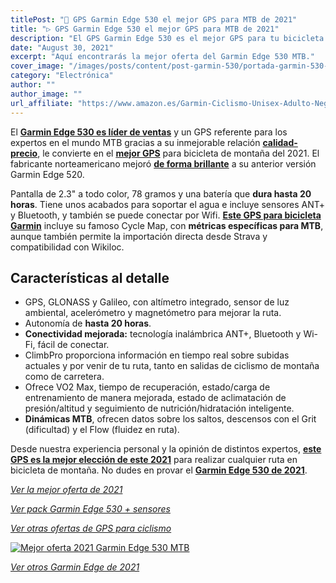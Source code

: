 ```yaml
---
titlePost: "🚀 GPS Garmin Edge 530 el mejor GPS para MTB de 2021"
title: "▷ GPS Garmin Edge 530 el mejor GPS para MTB de 2021"
description: "El GPS Garmin Edge 530 es el mejor GPS para tu bicicleta de montaña. Las mejores ofertas GPS Garmin Edge 530. ¡Entra y cómpralo al mejor precio!"
date: "August 30, 2021"
excerpt: "Aquí encontrarás la mejor oferta del Garmin Edge 530 MTB."
cover_image: "/images/posts/content/post-garmin-530/portada-garmin-530-gps.jpg"
category: "Electrónica"
author: ""
author_image: ""
url_affiliate: "https://www.amazon.es/Garmin-Ciclismo-Unisex-Adulto-Negro/dp/B07RZ95D6L?__mk_es_ES=%C3%85M%C3%85%C5%BD%C3%95%C3%91&dchild=1&keywords=garmin+530&qid=1630776934&sr=8-1&linkCode=ll1&tag=devser-21&linkId=f444227930c80192a10a31db105715ed&language=es_ES&ref_=as_li_ss_tl"
---
```


El [**Garmin Edge 530 es líder de ventas**](https://www.amazon.es/Garmin-Ciclismo-Unisex-Adulto-Negro/dp/B07RZ95D6L?__mk_es_ES=%C3%85M%C3%85%C5%BD%C3%95%C3%91&dchild=1&keywords=garmin+530&qid=1630776934&sr=8-1&linkCode=ll1&tag=devser-21&linkId=f444227930c80192a10a31db105715ed&language=es_ES&ref_=as_li_ss_tl) y un GPS referente para los expertos en el mundo MTB gracias a su inmejorable relación [**calidad-precio**](https://www.amazon.es/Garmin-Ciclismo-Unisex-Adulto-Negro/dp/B07RZ95D6L?__mk_es_ES=%C3%85M%C3%85%C5%BD%C3%95%C3%91&dchild=1&keywords=garmin+530&qid=1630776934&sr=8-1&linkCode=ll1&tag=devser-21&linkId=f444227930c80192a10a31db105715ed&language=es_ES&ref_=as_li_ss_tl), le convierte en el [**mejor GPS**](https://www.amazon.es/Garmin-Ciclismo-Unisex-Adulto-Negro/dp/B07RZ95D6L?__mk_es_ES=%C3%85M%C3%85%C5%BD%C3%95%C3%91&dchild=1&keywords=garmin+530&qid=1630776934&sr=8-1&linkCode=ll1&tag=devser-21&linkId=f444227930c80192a10a31db105715ed&language=es_ES&ref_=as_li_ss_tl) para bicicleta de montaña del 2021. El fabricante norteamericano mejoró [**de forma brillante**](https://www.amazon.es/Garmin-Ciclismo-Unisex-Adulto-Negro/dp/B07RZ95D6L?__mk_es_ES=%C3%85M%C3%85%C5%BD%C3%95%C3%91&dchild=1&keywords=garmin+530&qid=1630776934&sr=8-1&linkCode=ll1&tag=devser-21&linkId=f444227930c80192a10a31db105715ed&language=es_ES&ref_=as_li_ss_tl) a su anterior versión Garmin Edge 520.

Pantalla de 2.3" a todo color, 78 gramos y una batería que **dura hasta 20 horas**. Tiene unos acabados para soportar el agua e incluye sensores ANT+ y Bluetooth, y también se puede conectar por Wifi. [**Este GPS para bicicleta Garmin**](https://www.amazon.es/Garmin-Ciclismo-Unisex-Adulto-Negro/dp/B07RZ95D6L?__mk_es_ES=%C3%85M%C3%85%C5%BD%C3%95%C3%91&dchild=1&keywords=garmin+530&qid=1630776934&sr=8-1&linkCode=ll1&tag=devser-21&linkId=f444227930c80192a10a31db105715ed&language=es_ES&ref_=as_li_ss_tl) incluye su famoso Cycle Map, con **métricas específicas para MTB**, aunque también permite la importación directa desde Strava y compatibilidad con Wikiloc.

## Características al detalle

- GPS, GLONASS y Galileo, con altímetro integrado, sensor de luz ambiental, acelerómetro y magnetómetro para mejorar la ruta. 
- Autonomía de **hasta 20 horas**. 
- **Conectividad mejorada:** tecnología inalámbrica ANT+, Bluetooth y Wi-Fi, fácil de conectar.
- ClimbPro proporciona información en tiempo real sobre subidas actuales y por venir de tu ruta, tanto en salidas de ciclismo de montaña como de carretera.
- Ofrece VO2 Max, tiempo de recuperación, estado/carga de entrenamiento de manera mejorada, estado de aclimatación de presión/altitud y seguimiento de nutrición/hidratación inteligente.
- **Dinámicas MTB**, ofrecen datos sobre los saltos, descensos con el Grit (dificultad) y el Flow (fluidez en ruta).

Desde nuestra experiencia personal y la opinión de distintos expertos, [**este GPS es la mejor elección de este 2021**](https://www.amazon.es/Garmin-Ciclismo-Unisex-Adulto-Negro/dp/B07RZ95D6L?__mk_es_ES=%C3%85M%C3%85%C5%BD%C3%95%C3%91&dchild=1&keywords=garmin+530&qid=1630776934&sr=8-1&linkCode=ll1&tag=devser-21&linkId=f444227930c80192a10a31db105715ed&language=es_ES&ref_=as_li_ss_tl) para realizar cualquier ruta en bicicleta de montaña. No dudes en provar el [**Garmin Edge 530 de 2021**](https://www.amazon.es/Garmin-Ciclismo-Unisex-Adulto-Negro/dp/B07RZ95D6L?__mk_es_ES=%C3%85M%C3%85%C5%BD%C3%95%C3%91&dchild=1&keywords=garmin+530&qid=1630776934&sr=8-1&linkCode=ll1&tag=devser-21&linkId=f444227930c80192a10a31db105715ed&language=es_ES&ref_=as_li_ss_tl).

*[Ver la mejor oferta de 2021](https://www.amazon.es/Garmin-Ciclismo-Unisex-Adulto-Negro/dp/B07RZ95D6L?__mk_es_ES=%C3%85M%C3%85%C5%BD%C3%95%C3%91&dchild=1&keywords=garmin+530&qid=1630776934&sr=8-1&linkCode=ll1&tag=devser-21&linkId=f444227930c80192a10a31db105715ed&language=es_ES&ref_=as_li_ss_tl)*

*[Ver pack Garmin Edge 530 + sensores](https://www.amazon.es/Garmin-Ciclismo-Unisex-Adulto-Negro/dp/B07RBSJ7DD?__mk_es_ES=%C3%85M%C3%85%C5%BD%C3%95%C3%91&dchild=1&keywords=garmin+edge+530&qid=1631821149&sr=8-1&linkCode=ll1&tag=devser-21&linkId=cffac53a889f1103f15d7af0309d21d0&language=es_ES&ref_=as_li_ss_tl)*

*[Ver otras ofertas de GPS para ciclismo](https://www.amazon.es/s?k=gps+ciclismo&__mk_es_ES=%C3%85M%C3%85%C5%BD%C3%95%C3%91&crid=3HD1PBJPN5YY&sprefix=gps+cic%2Caps%2C207&linkCode=ll2&tag=devser-21&linkId=0032ebf30dfe85900500942496795b1e&language=es_ES&ref_=as_li_ss_tl)*

[![Mejor oferta 2021 Garmin Edge 530 MTB](/images/posts/content/post-garmin-530/garmin-530.jpg)](https://www.amazon.es/Garmin-Ciclismo-Unisex-Adulto-Negro/dp/B07RZ95D6L?__mk_es_ES=%C3%85M%C3%85%C5%BD%C3%95%C3%91&dchild=1&keywords=garmin+530&qid=1630776934&sr=8-1&linkCode=ll1&tag=devser-21&linkId=f444227930c80192a10a31db105715ed&language=es_ES&ref_=as_li_ss_tl "Mejor oferta 2021 Garmin Edge 530 MTB")

*[Ver otros Garmin Edge de 2021](https://www.amazon.es/s?k=garmin+edge&__mk_es_ES=%C3%85M%C3%85%C5%BD%C3%95%C3%91&linkCode=ll2&tag=devser-21&linkId=4e2524ad2c3a7ff6e8aa78f5ae1ceaa3&language=es_ES&ref_=as_li_ss_tl)*



